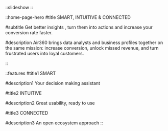 ::slideshow
::

::home-page-hero
#title
SMART, INTUITIVE & CONNECTED

#subtitle
Get better insights , turn them into actions and increase your conversion rate faster.

#description
Air360 brings data analysts and business profiles together on the same mission: increase conversion, unlock missed revenue, and turn frustrated users into loyal customers.

::

::features
#title1
SMART

#description1
Your decision making assistant

#title2
INTUITIVE

#description2
Great usability, ready to use

#title3
CONNECTED

#description3
An open ecosystem approach
::
